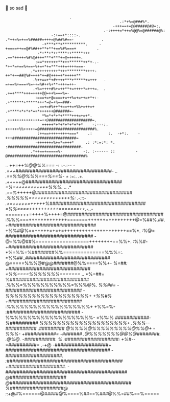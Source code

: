 🤍 so sad 🤍
                                                                                                    
                                .                                                                   
                                                      .:*+%=@###%*.                                 
                                                   -+++==+=@@#####@#@=:.                            
                                               .-:++++=*++=%@@%=@######@%:                          
                        -:+==+*::::-.         .*++=%=+==%#####=+++=@%##%#==-            .           
                    -+***+**+**********.     -+====++==@#%##++**+**+==%#%===+         .             
                  -*+**+*++****++*****+++    .==*++++=%#%@#+++***+***+=@=++++=.                     
                 :==*++++++**+++******++*+-.-*++*=+==%+==+%+=+*+=***+++=++++===-                    
               .*=+++++++++*+++********++++-  ++*+==##@%#=+++*+=#@+++=+*+++++**                     
                .%++==+*+#++++***+*****+=+++   -=+==%+===+%=++=%#++%+**++++=++-                     
                .+%=++++#%+=++**+=++++*=+++=.  . .+=+****+++=++++@@=++%===%=-                       
                 :===+=+@====+=++%=+=++=+*+:-   .+******+*****+++*=@=+%==###-                       
                  .==+=#%++*+==++=+%%+=++=+       .+****+*+*+*=+*++++++@######=-                    
                    *%=*+*+*+****+++=+=+*.         .++++++++++++++=++@###################=.         
                    +++++*+*+*+*+*+*+*    -:---:.    ++++++%%+++++=@########################%.      
                  :++==+++++++++===*    .:       :.  -+*:.    -+++############################=     
                 -++++++=%+=*=+++*     .: :*:=:*: *.           :################################-   
               .*++==+=====%-         -:. :------ ::         -@##################################%  
  ..          *++=++%@@%%===*          -: :.-.:-- *-         .=++##################################-
 ..          .==%%@%%%===%==%-          +  :*=:. .+.       .+++++@##################################
             *=%=+++++++++++%%%.        .*.     .*     .*==%+++++@##################################
            .%%%%%=+++++++++++++%:        .-:::-   .+=+++++=+++++%##################################
            *=%%====++++++++++=======++*.-..-*=====+++=++++%++++=@##################################
            :%%%===+++++++++++++=======++++++=+++++++++@=%##%*.*##. +###############################
             +%%#@%==+++++=+=+=+++++++++++++++++++++==%*.      :%@=  ###############################
             -@=%%@##%==================++++++++==%%+.         :%%#- +##############################
              *%=%%=%########%%==============%%%=:.            *%%##..##############################
               @=====%%%@#@@#######@%%====%%+-                 *%=##: +#############################
               +%%====%%%%%%%=======*  ..                      *%=##=  %############################
               .%%%=%%%%%%%%%%%=%%%@%.                         *%%##=   -###########################
                 -%%%%%%%%%%%%%%%%%%%+                         +%%#%*    +##########################
                  :%%%%%%%%%%%%%%%%%%%+                        +%%=%-    :##########################
                  -%%%%%%%%%%%%%%%%%%%%-                       =%%:%     *############-  %##########
                   %%%%%%%%%%%%%%%%%%%%+                      .%%%--      *###########*   .#########
                   @%%%%@%%%%%%%%%@%%@+                       -%%%-       +###########=     -#######
                  .@%%%%%%%@@%@########.                      .@%@.       -###########.            %
                   :###################:                       +%#-*-     =##########=          .-+@
                   -###################+                      *#####################################
                   -####################.                 :#########################################
                   +####################.               -###########################################
                   @####################                @###########################################
                   %###################@           :*:+@#%======@#####@%====%##==%###@%%=##%==%=====
